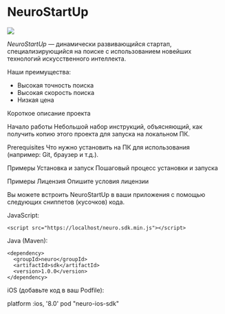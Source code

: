 # NeuroStartUp

![](logo.png)

*NeuroStartUp* — динамически развивающийся стартап, специализирующийся на поиске с использованием новейших технологий искусственного интеллекта.

Наши преимущества:
* Высокая точность поиска
* Высокая скорость поиска
* Низкая цена

Короткое описание проекта

Начало работы
Небольшой набор инструкций, объясняющий, как получить копию этого проекта для запуска на локальном ПК.

Prerequisites
Что нужно установить на ПК для использования (например: Git, браузер и т.д.).

Примеры
Установка и запуск
Пошаговый процесс установки и запуска

Примеры
Лицензия
Опишите условия лицензии

Вы можете встроить NeuroStartUp в ваши приложения с помощью следующих сниппетов (кусочков) кода.

JavaScript:
```
<script src="https://localhost/neuro.sdk.min.js"></script>
```
Java (Maven):
```
<dependency>
  <groupId>neuro</groupId>
  <artifactId>sdk</artifactId>
  <version>1.0.0</version>
</dependency>
```
iOS (добавьте код в ваш Podfile):

platform :ios, '8.0'
pod "neuro-ios-sdk"